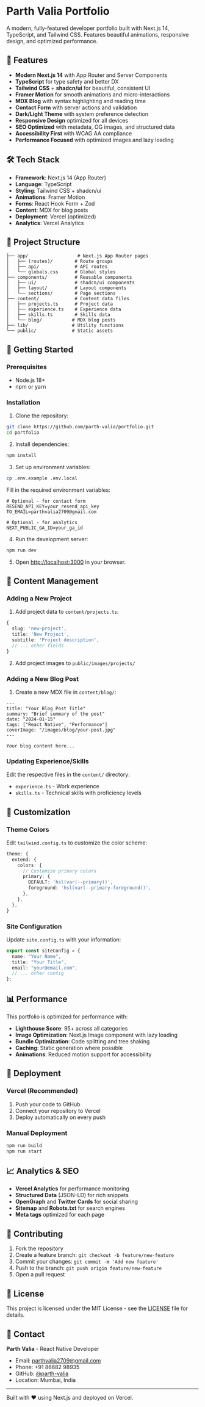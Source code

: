 # Parth Valia Portfolio

A modern, fully-featured developer portfolio built with Next.js 14, TypeScript, and Tailwind CSS. Features beautiful animations, responsive design, and optimized performance.

## 🚀 Features

- **Modern Next.js 14** with App Router and Server Components
- **TypeScript** for type safety and better DX
- **Tailwind CSS** + **shadcn/ui** for beautiful, consistent UI
- **Framer Motion** for smooth animations and micro-interactions
- **MDX Blog** with syntax highlighting and reading time
- **Contact Form** with server actions and validation
- **Dark/Light Theme** with system preference detection
- **Responsive Design** optimized for all devices
- **SEO Optimized** with metadata, OG images, and structured data
- **Accessibility First** with WCAG AA compliance
- **Performance Focused** with optimized images and lazy loading

## 🛠 Tech Stack

- **Framework**: Next.js 14 (App Router)
- **Language**: TypeScript
- **Styling**: Tailwind CSS + shadcn/ui
- **Animations**: Framer Motion
- **Forms**: React Hook Form + Zod
- **Content**: MDX for blog posts
- **Deployment**: Vercel (optimized)
- **Analytics**: Vercel Analytics

## 📁 Project Structure

```
├── app/                  # Next.js App Router pages
│   ├── (routes)/        # Route groups
│   ├── api/             # API routes
│   └── globals.css      # Global styles
├── components/          # Reusable components
│   ├── ui/              # shadcn/ui components
│   ├── layout/          # Layout components
│   └── sections/        # Page sections
├── content/             # Content data files
│   ├── projects.ts      # Project data
│   ├── experience.ts    # Experience data
│   ├── skills.ts        # Skills data
│   └── blog/           # MDX blog posts
├── lib/                # Utility functions
└── public/             # Static assets
```

## 🚀 Getting Started

### Prerequisites

- Node.js 18+ 
- npm or yarn

### Installation

1. Clone the repository:
```bash
git clone https://github.com/parth-valia/portfolio.git
cd portfolio
```

2. Install dependencies:
```bash
npm install
```

3. Set up environment variables:
```bash
cp .env.example .env.local
```

Fill in the required environment variables:
```env
# Optional - for contact form
RESEND_API_KEY=your_resend_api_key
TO_EMAIL=parthvalia2709@gmail.com

# Optional - for analytics  
NEXT_PUBLIC_GA_ID=your_ga_id
```

4. Run the development server:
```bash
npm run dev
```

5. Open [http://localhost:3000](http://localhost:3000) in your browser.

## 📝 Content Management

### Adding a New Project

1. Add project data to `content/projects.ts`:
```typescript
{
  slug: 'new-project',
  title: 'New Project',
  subtitle: 'Project description',
  // ... other fields
}
```

2. Add project images to `public/images/projects/`

### Adding a New Blog Post

1. Create a new MDX file in `content/blog/`:
```mdx
---
title: "Your Blog Post Title"
summary: "Brief summary of the post"
date: "2024-01-15"
tags: ["React Native", "Performance"]
coverImage: "/images/blog/your-post.jpg"
---

Your blog content here...
```

### Updating Experience/Skills

Edit the respective files in the `content/` directory:
- `experience.ts` - Work experience
- `skills.ts` - Technical skills with proficiency levels

## 🎨 Customization

### Theme Colors

Edit `tailwind.config.ts` to customize the color scheme:
```typescript
theme: {
  extend: {
    colors: {
      // Customize primary colors
      primary: {
        DEFAULT: 'hsl(var(--primary))',
        foreground: 'hsl(var(--primary-foreground))',
      },
    },
  },
}
```

### Site Configuration  

Update `site.config.ts` with your information:
```typescript
export const siteConfig = {
  name: "Your Name",
  title: "Your Title",
  email: "your@email.com",
  // ... other config
};
```

## 📊 Performance

This portfolio is optimized for performance with:

- **Lighthouse Score**: 95+ across all categories
- **Image Optimization**: Next.js Image component with lazy loading
- **Bundle Optimization**: Code splitting and tree shaking
- **Caching**: Static generation where possible
- **Animations**: Reduced motion support for accessibility

## 🚀 Deployment

### Vercel (Recommended)

1. Push your code to GitHub
2. Connect your repository to Vercel
3. Deploy automatically on every push

### Manual Deployment

```bash
npm run build
npm run start
```

## 📈 Analytics & SEO

- **Vercel Analytics** for performance monitoring
- **Structured Data** (JSON-LD) for rich snippets
- **OpenGraph** and **Twitter Cards** for social sharing
- **Sitemap** and **Robots.txt** for search engines
- **Meta tags** optimized for each page

## 🤝 Contributing

1. Fork the repository
2. Create a feature branch: `git checkout -b feature/new-feature`
3. Commit your changes: `git commit -m 'Add new feature'`
4. Push to the branch: `git push origin feature/new-feature`
5. Open a pull request

## 📄 License

This project is licensed under the MIT License - see the [LICENSE](LICENSE) file for details.

## 📧 Contact

**Parth Valia** - React Native Developer
- Email: parthvalia2709@gmail.com
- Phone: +91 86682 98935
- GitHub: [@parth-valia](https://github.com/parth-valia)
- Location: Mumbai, India

---

Built with ❤️ using Next.js and deployed on Vercel.
